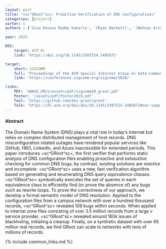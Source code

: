 ```yaml
---
layout: post
title: "=sc^GRoot^sc=: Proactive Verification of DNS Configurations"
categories: [project]
sorter: 5
authors : ['Siva Kesava Reddy Kakarla', '[Ryan Beckett]', '[Behnaz Arzani]', '[Todd Millstein]', '[George Varghese]']

year: 2020

DOI:
    target: ACM DL
    link: 'https://doi.org/10.1145/3387514.3405871'

target:
    short: SIGCOMM
    full: 'Proceedings of the ACM Special Interest Group on Data Communication, 2020'
    link: 'https://conferences.sigcomm.org/sigcomm/2020/'

links:
    PDF: '%BASE_URL%/assets/pdf/sigcomm20_groot.pdf'
    Poster: '/assets/pdf/Poster2019.pdf'
    Tool: 'https://github.com/dns-groot/groot'
    Talk: 'https://dl.acm.org/doi/abs/10.1145/3387514.3405871#sec-supp'
---
```


#### Abstract

The Domain Name System (DNS) plays a vital role in today’s Internet but relies on complex distributed management of host records. DNS
misconfiguration related outages have rendered popular services
like GitHub, HBO, LinkedIn, and Azure inaccessible for extended periods. 
This paper introduces =sc^GRoot^sc=, the first verifier that performs static analysis of DNS configuration files enabling _proactive_ and _exhaustive_
checking for common DNS bugs; by contrast, existing solutions
are _reactive_ and _incomplete_. =sc^GRoot^sc= uses a new, fast verification
algorithm based on generating and enumerating DNS query _equivalence classes_. =sc^GRoot^sc= symbolically executes the set of queries in each
equivalence class to efficiently find (or prove the absence of) any
bugs such as rewrite loops. To prove the correctness of our approach, we develop a formal semantic model of DNS
resolution. Applied to the configuration files from
a campus network with over a hundred thousand records,
=sc^GRoot^sc=  revealed 109 bugs within seconds. When
applied to internal zone files consisting of over $3.5$ million records
from a large v service provider, =sc^GRoot^sc=  revealed around $160k$ issues of
blackholing, initiating a cleanup. Finally,
on a synthetic dataset with over $65$ million real records,
we find GRoot can scale to networks with tens of millions of
records.

{% include common_links.md %}